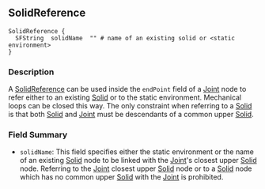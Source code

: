 ## SolidReference

```
SolidReference {
  SFString  solidName  "" # name of an existing solid or <static environment>
}
```

### Description

A [SolidReference](#solidreference) can be used inside the `endPoint` field of a
[Joint](joint.md) node to refer either to an existing [Solid](solid.md) or to
the static environment. Mechanical loops can be closed this way. The only
constraint when referring to a [Solid](solid.md) is that both [Solid](solid.md)
and [Joint](joint.md) must be descendants of a common upper [Solid](solid.md).

### Field Summary

- `solidName`: This field specifies either the static environment or the name of
an existing [Solid](solid.md) node to be linked with the [Joint](joint.md)'s
closest upper [Solid](solid.md) node. Referring to the [Joint](joint.md) closest
upper [Solid](solid.md) node or to a [Solid](solid.md) node which has no common
upper [Solid](solid.md) with the [Joint](joint.md) is prohibited.
